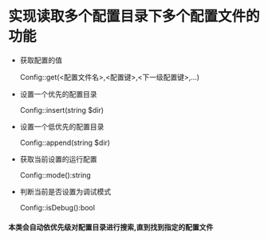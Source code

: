 实现读取多个配置目录下多个配置文件的功能
=
 

* 获取配置的值

    Config::get(<配置文件名>,<配置键>,<下一级配置键>,...)

* 设置一个优先的配置目录

    Config::insert(string $dir)

* 设置一个低优先的配置目录

    Config::append(string $dir)

* 获取当前设置的运行配置
    
    Config::mode():string

* 判断当前是否设置为调试模式

    Config::isDebug():bool

#### 本类会自动依优先级对配置目录进行搜索,直到找到指定的配置文件

 
